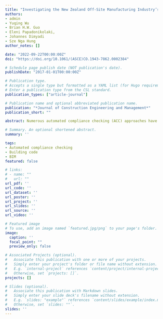 ```yaml
---
title: "Investigating the New Zealand Off-Site Manufacturing Industry’s Readiness for Automated Compliance Checking"
authors:
- admin
- Yuqing Wu
- Brian H.W. Guo
- Eleni Papadonikolaki, 
- Johannes Dimyadi
- Sze Nga Hung
author_notes: []

date: "2022-09-22T00:00:00Z"
doi: "https://doi.org/10.1061/(ASCE)CO.1943-7862.0002384"

# Schedule page publish date (NOT publication's date).
publishDate: "2017-01-01T00:00:00Z"

# Publication type.
# Accepts a single type but formatted as a YAML list (for Hugo requirements).
# Enter a publication type from the CSL standard.
publication_types: ["article-journal"]

# Publication name and optional abbreviated publication name.
publication: "*Journal of Construction Engineering and Management*"
publication_short: ""

abstract: Numerous automated compliance checking (ACC) approaches have been developed over the last half of the twentieth century. However, little is known as to how well the ACC technology has served the off-site manufacturing (OSM) industry from the end users’ perspective. This paper aims to measure the New Zealand (NZ) OSM industry’s awareness and readiness for ACC and explore a pathway toward wider ACC adoption. It first reports on a survey study in NZ with 44 valid survey responses. It then proposes a high-level roadmap with key actions that can facilitate wider ACC adoption through 16 interviews with international ACC experts and a focus group with nine local OSM stakeholders. The results show that although there is a high demand for automating compliance processes, the OSM industry, especially small and medium enterprises, are not ready to adopt the ACC technology. Suggestions to address this include (1) establish the foundation for broad ACC adoption; (2) boost the development of the ACC technology to expedite its maturity, (3) test the ACC technology under different scenarios and customize it for the NZ context; (4) encourage the government to provide funding and policy support; and (5) promote education and training of both building information modeling (BIM) and ACC to OSM stakeholders. The results can provide software vendors with valuable information about user expectations and requirements to develop ACC products that can better serve NZ OSM projects, and help OSM stakeholders in NZ and countries with similar economic and regulatory structures to understand the technological and nontechnological gaps to better prepare for the ACC technology adoption.

# Summary. An optional shortened abstract.
summary: ''

tags:
- Automated compliance checking
- Building code
- BIM
featured: false

# links:
# - name: ""
#   url: ""
url_pdf: ''
url_code: ''
url_dataset: ''
url_poster: ''
url_project: ''
url_slides: ''
url_source: ''
url_video: ''

# Featured image
# To use, add an image named `featured.jpg/png` to your page's folder. 
image:
  caption: ''
  focal_point: ""
  preview_only: false

# Associated Projects (optional).
#   Associate this publication with one or more of your projects.
#   Simply enter your project's folder or file name without extension.
#   E.g. `internal-project` references `content/project/internal-project/index.md`.
#   Otherwise, set `projects: []`.
projects: []

# Slides (optional).
#   Associate this publication with Markdown slides.
#   Simply enter your slide deck's filename without extension.
#   E.g. `slides: "example"` references `content/slides/example/index.md`.
#   Otherwise, set `slides: ""`.
slides: ''
---
```


